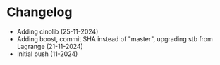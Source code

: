 # Changelog

- Adding cinolib (25-11-2024)
- Adding boost, commit SHA instead of "master", upgrading stb from Lagrange (21-11-2024)
- Initial push (11-2024)